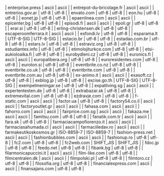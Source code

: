 | enterprise.press | ascii | ascii |
| entrepot-du-bricolage.fr | ascii | ascii |
| entrerios.gov.ar | utf-8 | utf-8 |
| envato.com | utf-8 | utf-8 |
| eon.hu | utf-8 | utf-8 |
| eonet.jp | utf-8 | utf-8 |
| epaenlinea.com | ascii | ascii |
| epicenter.bg | utf-8 | utf-8 |
| episodi.fi | ascii | ascii |
| epoli.gr | utf-8 | utf-8 |
| erar.si | utf-8 | utf-8 |
| erling-christensen.dk | utf-8 | utf-8 |
| escaperoomferrara.it | ascii | ascii |
| esfondi.lv | utf-8 | utf-8 |
| esparama.lt | UTF-8-SIG | UTF-8-SIG |
| estacio.br | utf-8 | utf-8 |
| estadao.com.br | utf-8 | utf-8 |
| estars.lv | utf-8 | utf-8 |
| estraviz.org | utf-8 | utf-8 |
| estudiantes.info | utf-8 | utf-8 |
| etimolojiturkce.com | utf-8 | utf-8 |
| etsi-aukioloaika.fi | utf-8 | utf-8 |
| eurobydleni.cz | utf-8 | utf-8 |
| euronics.fi | ascii | ascii |
| europalibera.org | utf-8 | utf-8 |
| euroresidentes.com | utf-8 | utf-8 |
| euroton.si | utf-8 | utf-8 |
| eventbrite.co.nz | utf-8 | utf-8 |
| eventbrite.co.uk | utf-8 | utf-8 |
| eventbrite.com | utf-8 | utf-8 |
| eventbrite.com.au | utf-8 | utf-8 |
| ex-animo.it | ascii | ascii |
| exasoft.cz | utf-8 | utf-8 |
| exblog.jp | utf-8 | utf-8 |
| excise.go.th | UTF-8-SIG | UTF-8-SIG |
| exempelmeningar.se | utf-8 | utf-8 |
| expatliving.sg | ascii | ascii |
| expertentesten.de | utf-8 | utf-8 |
| extrabazar.sk | utf-8 | utf-8 |
| extremevital.com | utf-8 | utf-8 |
| ezdravje.com | utf-8 | utf-8 |
| f-static.com | ascii | ascii |
| factor.ua | utf-8 | utf-8 |
| factory54.co.il | ascii | ascii |
| factoryoutlet.gr | ascii | ascii |
| fahasa.com | ascii | ascii |
| fahorro.com | ascii | ascii |
| fairprice.com.sg | ascii | ascii |
| fakaza.me | ascii | ascii |
| famitsu.com | utf-8 | utf-8 |
| fanatik.com.tr | ascii | ascii |
| fara.sk | utf-8 | utf-8 |
| farmaciacampofiorenzo.it | ascii | ascii |
| farmaciasahumada.cl | ascii | ascii |
| farmaciiledav.ro | ascii | ascii |
| farmakeutikoskosmos.gr | ISO-8859-7 | ISO-8859-7 |
| fashion-press.net | ascii | ascii |
| fashionbubbles.com | ascii | ascii |
| fashionup.ro | utf-8 | utf-8 |
| fc2.com | utf-8 | utf-8 |
| fc2web.com | SHIFT_JIS | SHIFT_JIS |
| fdoc.jp | utf-8 | utf-8 |
| feedo.net | utf-8 | utf-8 |
| fibank.bg | utf-8 | utf-8 |
| filarmonicapuccini.it | ascii | ascii |
| film-like.com | utf-8 | utf-8 |
| filmcentralen.dk | ascii | ascii |
| filmpolski.pl | utf-8 | utf-8 |
| filmtoro.cz | utf-8 | utf-8 |
| filosofia.org | utf-8 | utf-8 |
| financialexpress.com | ascii | ascii |
| finansajans.com | utf-8 | utf-8 |
